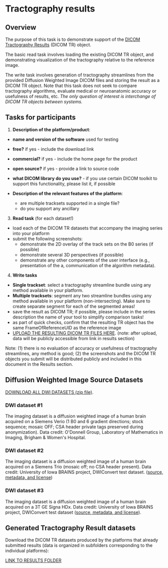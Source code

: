 # Tractography results

## Overview

The purpose of this task is to demonstrate support of the [DICOM Tractography Results](ftp://medical.nema.org/medical/dicom/final/sup181_ft_TractographyResultsStorage.pdf) (DICOM TR) object. 

The basic read task involves loading the existing DICOM TR object, and demonstrating visualization of the tractography relative to the reference image.

The write task involves generation of tractography streamlines from the provided Diffusion Weighted Image DICOM files and storing the result as a DICOM TR object. Note that this task does not seek to compare tractography algorithms, evaluate medical or neuroanatomic accuracy or usefulness of results, etc. *The only question of interest is interchange of DICOM TR objects between systems.*

## Tasks for participants

1. **Description of the platform/product**:
 * **name and version of the software** used for testing
 * **free?** if yes - include the download link
 * **commercial?** if yes - include the home page for the product
 * **open source?** if yes - provide a link to source code
 * **what DICOM library do you use?** - if you use certain DICOM toolkit to support this functionality, please list it, if possible

 * **Description of the relevant features of the platform**: 
    * are multiple tracksets supported in a single file?
    * do you support any ancillary


3. **Read task** (for each dataset!)
 * load each of the DICOM TR datasets that accompany the imaging series into your platform
 * submit the following screenshots:
   - demonstrate the 2D overlay of the track sets on the B0 series (if possible)
   - demonstrate several 3D perspectives (if possible)
   - demonstrate any other components of the user interface (e.g., presentation of the a, communication of the algorithm metadata).

4. **Write tasks**
 * **Single trackset**: select a tractography streamline bundle using any method available in your platform.
 *  **Multiple tracksets**: segment any two streamline bundles using any method available in your platform (non-intersecting). Make sure to create separate segment for each of the segmented areas!
 * save the result as DICOM TR; if possible, please include in the series description the name of your tool to simplify comparison tasks!
 * as part of quick checks, confirm that the resulting TR object has the same FrameOfReferenceUID as the reference image
 * [UPLOAD THE RESULTING DICOM TR FILES HERE](https://www.dropbox.com/request/XvwJrx22BxMxx6EcIZr3). (note: after upload, data will be publicly accessible from link in results section)
 
Note: (1) there is no evaluation of accuracy or usefulness of tractography streamlines, any method is good; (2) the screenshots and the DICOM TR objects you submit will be distributed publicly and included in this document in the Results section.

## Diffusion Weighted Image Source Datasets

[DOWNLOAD ALL DWI DATASETS (zip file)](https://www.dropbox.com/sh/qv1mo5lg5bzykps/AAB721QJ1VjZUm4oUSAleHsWa?dl=1).

### DWI dataset #1

The imaging dataset is a diffusion weighted image of a human brain acquired on a Siemens Verio (1 B0 and 6 gradient directions; stock sequence; mosaic OFF; CSA header private tags preserved during anonymization). Data credit: O'Donnell Group, Laboratory of Mathematics in Imaging, Brigham & Women's Hospital.

### DWI dataset #2

The imaging dataset is a diffusion weighted image of a human brain acquired on a Siemens Trio (mosaic off; no CSA header present). Data credit: University of Iowa BRAINS project, DWIConvert test dataset. ([source, metadata, and license](http://slicer.kitware.com/midas3/item/93005))

### DWI dataset #3

The imaging dataset is a diffusion weighted image of a human brain acquired on a 3T GE Signa HDx. Data credit: University of Iowa BRAINS project, DWIConvert test dataset ([source, metadata, and license](http://slicer.kitware.com/midas3/item/92995)).

## Generated Tractography Result datasets

Download the DICOM TR datasets produced by the platforms that already submitted results (data is organized in subfolders corresponding to the individual platforms):

[LINK TO RESULTS FOLDER](https://www.dropbox.com/sh/gmy2nt1mlfk1k2w/AADIdfcLUUZ8ViAh7i6x0aana?dl=0)

